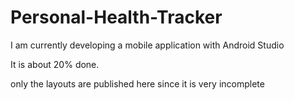 # Personal-Health-Tracker
I am currently developing a mobile application with Android Studio 

It is about 20% done.

only the layouts are published here since it is very incomplete
